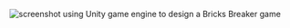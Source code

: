 ![screenshot](https://user-images.githubusercontent.com/85714356/122908231-911d4a80-d35c-11eb-9599-78290a269766.png)
using Unity game engine to design a Bricks Breaker game
